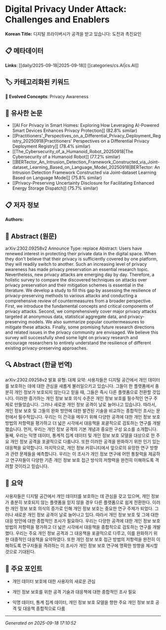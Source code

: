 
# Digital Privacy Under Attack: Challenges and Enablers

**Korean Title:** 디지털 프라이버시가 공격을 받고 있습니다: 도전과 촉진요인

## 📋 메타데이터

**Links**: [[daily/2025-09-18|2025-09-18]] [[categories/cs.AI|cs.AI]]

## 🏷️ 카테고리화된 키워드
**🚀 Evolved Concepts**: Privacy Awareness

## 🔗 유사한 논문
- [[AI For Privacy in Smart Homes: Exploring How Leveraging AI-Powered Smart Devices Enhances Privacy Protection]] (82.8% similar)
- [[Practitioners'_Perspectives_on_a_Differential_Privacy_Deployment_Registry_20250918|Practitioners' Perspectives on a Differential Privacy Deployment Registry]] (78.4% similar)
- [[The_Cybersecurity_of_a_Humanoid_Robot_20250918|The Cybersecurity of a Humanoid Robot]] (77.2% similar)
- [[BERTector_An_Intrusion_Detection_Framework_Constructed_via_Joint-dataset_Learning_Based_on_Language_Model_20250918|BERTector: An Intrusion Detection Framework Constructed via Joint-dataset Learning Based on Language Model]] (75.8% similar)
- [[Privacy-Preserving Uncertainty Disclosure for Facilitating Enhanced Energy Storage Dispatch]] (75.7% similar)

## 📋 저자 정보

**Authors:** 

## 📄 Abstract (원문)

arXiv:2302.09258v2 Announce Type: replace 
Abstract: Users have renewed interest in protecting their private data in the digital space. When they don't believe that their privacy is sufficiently covered by one platform, they will readily switch to another. Such an increasing level of privacy awareness has made privacy preservation an essential research topic. Nevertheless, new privacy attacks are emerging day by day. Therefore, a holistic survey to compare the discovered techniques on attacks over privacy preservation and their mitigation schemes is essential in the literature. We develop a study to fill this gap by assessing the resilience of privacy-preserving methods to various attacks and conducting a comprehensive review of countermeasures from a broader perspective. First, we introduce the fundamental concepts and critical components of privacy attacks. Second, we comprehensively cover major privacy attacks targeted at anonymous data, statistical aggregate data, and privacy-preserving models. We also summarize popular countermeasures to mitigate these attacks. Finally, some promising future research directions and related issues in the privacy community are envisaged. We believe this survey will successfully shed some light on privacy research and encourage researchers to entirely understand the resilience of different existing privacy-preserving approaches.

## 🔍 Abstract (한글 번역)

arXiv:2302.09258v2 발표 유형: 대체
요약: 사용자들은 디지털 공간에서 개인 데이터를 보호하는 데에 대한 관심을 새롭게 불러일으키고 있습니다. 그들이 한 플랫폼에서 충분히 개인 정보가 보호되지 않는다고 믿을 때, 그들은 즉시 다른 플랫폼으로 전환할 것입니다. 이러한 증가하는 개인 정보 보호 의식 수준은 개인 정보 보호를 필수적인 연구 주제로 만들었습니다. 그러나 새로운 개인 정보 공격이 날로 늘어나고 있습니다. 따라서, 개인 정보 보호 및 그들의 완화 방안에 대한 발견된 기술을 비교하는 종합적인 조사는 문헌에서 필수적입니다. 우리는 이 간극을 메우기 위해 다양한 공격에 대한 개인 정보 보호 방법의 저항력을 평가하고 더 넓은 시각에서 대응책을 포괄적으로 검토하는 연구를 개발했습니다. 먼저, 우리는 개인 정보 공격의 기본 개념과 중요한 구성 요소를 소개합니다. 둘째, 우리는 익명 데이터, 통계적 집계 데이터 및 개인 정보 보호 모델을 대상으로 한 주요 개인 정보 공격을 포괄적으로 다룹니다. 또한 이러한 공격을 완화하기 위한 인기 있는 대응책을 요약합니다. 마지막으로, 개인 정보 커뮤니티에서 앞으로의 유망한 연구 방향과 관련 문제들을 예측합니다. 우리는 이 조사가 개인 정보 연구에 어떤 통찰력을 제공하고 연구자들이 다양한 기존 개인 정보 보호 접근 방식의 저항력을 완전히 이해하도록 격려할 것이라고 믿습니다.

## 📝 요약

사용자들은 디지털 공간에서 개인 데이터를 보호하는 데 관심을 갖고 있으며, 개인 정보가 충분히 보호되지 않는 플랫폼을 믿지 않을 경우 다른 플랫폼으로 쉽게 전환한다. 이러한 개인 정보 보호 의식의 증가로 인해 개인 정보 보호는 중요한 연구 주제가 되었다. 그러나 새로운 개인 정보 공격이 날로 늘어나고 있다. 따라서 개인 정보 보호 및 그에 대한 대응 방안에 대한 종합적인 조사가 필요하다. 우리는 다양한 공격에 대한 개인 정보 보호 방법의 저항력을 평가하고 더 넓은 시각에서 대응책을 종합적으로 검토하는 연구를 개발했다. 우리는 주요 개인 정보 공격과 그 대응책을 포괄적으로 다루고, 이를 완화하기 위한 대중적인 대응책을 요약하였다. 또한 개인 정보 보호 접근 방법의 저항력을 완전히 이해하도록 연구자들을 격려하는 이 조사가 개인 정보 보호 연구에 명확한 방향을 제시할 것으로 기대된다.

## 🎯 주요 포인트

- 개인 데이터 보호에 대한 사용자의 새로운 관심

- 개인 정보 보호를 위한 공격 기술과 대응책에 대한 종합적인 조사 필요

- 익명 데이터, 통계 집계 데이터, 개인 정보 보호 모델을 향한 주요 개인 정보 보호 공격 및 대응책 종합적으로 다룸

---

*Generated on 2025-09-18 17:10:52*